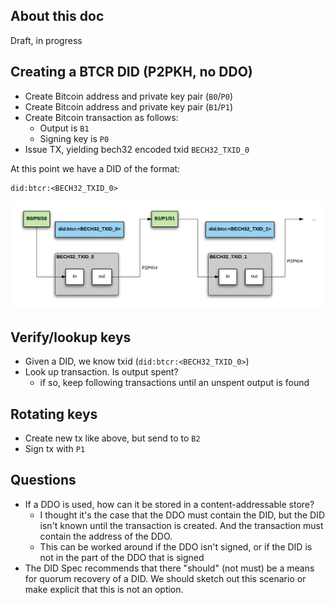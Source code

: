 ## About this doc

Draft, in progress


## Creating a BTCR DID (P2PKH, no DDO)

- Create Bitcoin address and private key pair (`B0`/`P0`)
- Create Bitcoin address and private key pair (`B1`/`P1`)
- Create Bitcoin transaction as follows:
	- Output is `B1`
	- Signing key is `P0`
- Issue TX, yielding bech32 encoded txid `BECH32_TXID_0`

At this point we have a DID of the format: 
```
did:btcr:<BECH32_TXID_0>
```

![](btcr_tx.png)


## Verify/lookup keys

- Given a DID, we know txid (`did:btcr:<BECH32_TXID_0>`)
- Look up transaction. Is output spent?
    - if so, keep following transactions until an unspent output is found

## Rotating keys

- Create new tx like above, but send to to `B2`
- Sign tx with `P1`

## Questions
- If a DDO is used, how can it be stored in a content-addressable store?
    - I thought it's the case that the DDO must contain the DID, but the DID isn't known until the transaction is created. And the transaction must contain the address of the DDO.
    - This can be worked around if the DDO isn't signed, or if the DID is not in the part of the DDO that is signed
- The DID Spec recommends that there "should" (not must) be a means for quorum recovery of a DID. We should sketch out this scenario or make explicit that this is not an option.
